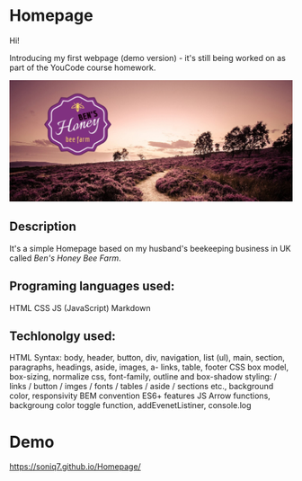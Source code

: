 # Homepage

Hi!

Introducing my first webpage (demo version) - it's still being worked on as part of the YouCode course homework.

![Bens Honey](https://github.com/Soniq7/Homepage/blob/main/images/heather-hills.jpg?raw=true)

## Description

It's a simple Homepage based on my husband's beekeeping business in UK called *Ben's Honey Bee Farm*.



## Programing languages used:

HTML
CSS
JS (JavaScript)
Markdown

## Techlonolgy used:

HTML Syntax: body, header, button, div, navigation, list (ul), main, section, paragraphs, headings, aside, images, a- links, table, footer
CSS box model, box-sizing, normalize css, font-family, outline and box-shadow styling: / links / button / imges / fonts / tables / aside / sections etc., background color, responsivity
BEM convention
ES6+ features
JS Arrow functions, backgroung color toggle function, addEvenetListiner, console.log

# Demo

https://soniq7.github.io/Homepage/
